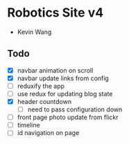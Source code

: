 # Robotics Site v4

- Kevin Wang

## Todo

- [x] navbar animation on scroll
- [x] navbar update links from config
- [ ] reduxify the app
- [ ] use redux for updating blog state
- [x] header countdown
  - [ ] need to pass configuration down
- [ ] front page photo update from flickr
- [ ] timeline
- [ ] id navigation on page
